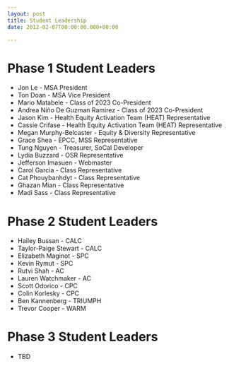 ```yaml
---
layout: post
title: Student Leadership
date: 2012-02-07T00:00:00.000+00:00

---
```

# **Phase 1 Student Leaders**

* Jon Le - MSA President
* Ton Doan - MSA Vice President
* Mario Matabele - Class of 2023 Co-President
* Andrea Niño De Guzman Ramirez - Class of 2023 Co-President
* Jason Kim - Health Equity Activation Team (HEAT) Representative
* Cassie Crifase - Health Equity Activation Team (HEAT) Representative
* Megan Murphy-Belcaster - Equity & Diversity Representative
* Grace Shea - EPCC, MSS Representative
* Tung Nguyen - Treasurer, SoCal Developer
* Lydia Buzzard - OSR Representative
* Jefferson Imasuen - Webmaster
* Carol Garcia - Class Representative
* Cat Phouybanhdyt - Class Representative
* Ghazan Mian - Class Representative
* Madi Sass - Class Representative

# **Phase 2 Student Leaders**

* Hailey Bussan - CALC
* Taylor-Paige Stewart - CALC
* Elizabeth Maginot - SPC
* Kevin Rymut - SPC
* Rutvi Shah - AC
* Lauren Watchmaker - AC
* Scott Odorico - CPC
* Colin Korlesky - CPC
* Ben Kannenberg - TRIUMPH
* Trevor Cooper - WARM

# **Phase 3 Student Leaders**

* TBD
